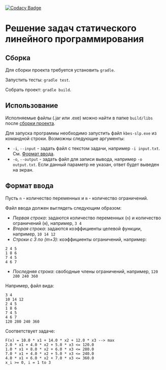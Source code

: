 [![Codacy Badge](https://api.codacy.com/project/badge/grade/b039bda0b4144dbcb2d101a69e6a12a3)](https://www.codacy.com/app/shower-mvfw/kbes-slp)

# Решение задач статического линейного программирования

## Сборка

Для сборки проекта требуется установить `gradle`.

Запустить тесты: `gradle test`.

Собрать проект: `gradle build`.

## Использование

Исполняемые файлы (.jar или .exe) можно найти в папке `build/libs` после [сборки проекта](#Сборка).

Для запуска программы необходимо запустить файл `kbes-slp.exe` из командной строки. Возможны следующие аргументы:

- `-i`, `--input` - задать файл с текстом задачи, например `-i input.txt`. См. [Формат ввода](#Формат-ввода).
- `-o`, `--output` - задать файл для записи вывода, например `-o output.txt`. Если данный параметр не указан, ответ будет выведен на экран.

## Формат ввода

Пусть `n` - количество переменных и `m` - количество ограничений.

Файл ввода должен выглядеть следующим образом:

- *Первая строка*: задаются количество переменных (`n`) и количество ограничений (`m`), например, `3 4`
- *Вторая строка*: задаются коэффициенты целевой функции, например, `10 14 12`
- *Строки с 3 по (m+3)*: коэффициенты ограничений, например:

```
2 4 5
1 8 6
7 4 5
4 6 7
```

- *Последняя строка*: свободные члены ограничений, например, `120 280 240 360`

Например, файл вида:

```
3 4
10 14 12
2 4 5
1 8 6
7 4 5
4 6 7
120 280 240 360
```

Соответствует задаче:

```
F(x) = 10.0 * x1 + 14.0 * x2 + 12.0 * x3 --> max
2.0 * x1 + 4.0 * x2 + 5.0 * x3 <= 120.0
1.0 * x1 + 8.0 * x2 + 6.0 * x3 <= 280.0
7.0 * x1 + 4.0 * x2 + 5.0 * x3 <= 240.0
4.0 * x1 + 6.0 * x2 + 7.0 * x3 <= 360.0
x_i >= 0, i = 1 to 3
```
